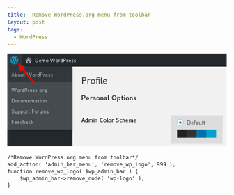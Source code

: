```yaml
---
title:  Remove WordPress.org menu from toolbar
layout: post
tags:
  - WordPress
---
```


![WordPress.org menu in toolbar](/images/2017/wordpress-org-menu-toolbar.png)

	/*Remove WordPress.org menu from toolbar*/
	add_action( 'admin_bar_menu', 'remove_wp_logo', 999 );
	function remove_wp_logo( $wp_admin_bar ) {
		$wp_admin_bar->remove_node( 'wp-logo' );
	}
